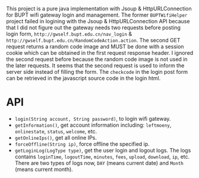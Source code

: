 This project is a pure java implementation with Jsoup & HttpURLConnection for BUPT wifi gateway login and management. The former `BUPTWifiHelper` project failed in logining with the Jsoup & HttpURLConnection API because that I did not figure out the gateway needs two requests before posting login form, `http://gwself.bupt.edu.cn/nav_login` & `http://gwself.bupt.edu.cn/RandomCodeAction.action`. The second GET request returns a random code image and MUST be done with a session cookie which can be obtained in the first request response header. I ignored the second request before because the random code image is not used in the later requests. It seems that the second request is used to inform the server side instead of filling the form. The `checkcode` in the login post form can be retrieved in the javascript source code in the login html.

# API
* `login(String account, String password)`, to login wifi gateway.
* `getInformation()`, get account information including: `leftmoeny`, `onlinestate`, `status`, `welcome`, etc.
* `getOnlineIps()`, get all online IPs.
* `forceOffline(String ip)`, force offline the specified ip.
* `getLoginLog(LogType type)`, get the user login and logout logs. The logs contains `loginTime`, `logoutTime`, `minutes`, `fees`, `upload`, `download`, `ip`, etc. There are two types of logs now, `DAY` (means current date) and `Month` (means current month).